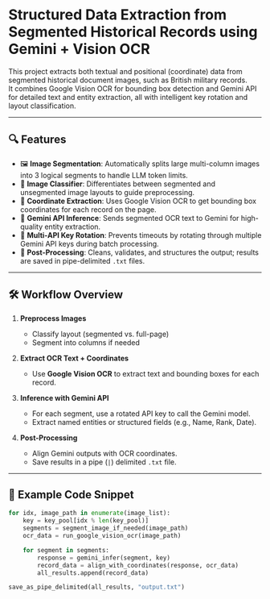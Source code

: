 # Structured Data Extraction from Segmented Historical Records using Gemini + Vision OCR

This project extracts both textual and positional (coordinate) data from segmented historical document images, such as British military records.  
It combines Google Vision OCR for bounding box detection and Gemini API for detailed text and entity extraction, all with intelligent key rotation and layout classification.

---

## 🔍 Features

- 🖼️ **Image Segmentation**: Automatically splits large multi-column images into 3 logical segments to handle LLM token limits.
- 🧠 **Image Classifier**: Differentiates between segmented and unsegmented image layouts to guide preprocessing.
- 🧾 **Coordinate Extraction**: Uses Google Vision OCR to get bounding box coordinates for each record on the page.
- 🔁 **Gemini API Inference**: Sends segmented OCR text to Gemini for high-quality entity extraction.
- 🔑 **Multi-API Key Rotation**: Prevents timeouts by rotating through multiple Gemini API keys during batch processing.
- 🧹 **Post-Processing**: Cleans, validates, and structures the output; results are saved in pipe-delimited `.txt` files.

---

## 🛠️ Workflow Overview

1. **Preprocess Images**  
   - Classify layout (segmented vs. full-page)
   - Segment into columns if needed

2. **Extract OCR Text + Coordinates**  
   - Use **Google Vision OCR** to extract text and bounding boxes for each record.

3. **Inference with Gemini API**  
   - For each segment, use a rotated API key to call the Gemini model.
   - Extract named entities or structured fields (e.g., Name, Rank, Date).

4. **Post-Processing**  
   - Align Gemini outputs with OCR coordinates.
   - Save results in a pipe (`|`) delimited `.txt` file.

---

## 🚀 Example Code Snippet

```python
for idx, image_path in enumerate(image_list):
    key = key_pool[idx % len(key_pool)]
    segments = segment_image_if_needed(image_path)
    ocr_data = run_google_vision_ocr(image_path)

    for segment in segments:
        response = gemini_infer(segment, key)
        record_data = align_with_coordinates(response, ocr_data)
        all_results.append(record_data)

save_as_pipe_delimited(all_results, "output.txt")
